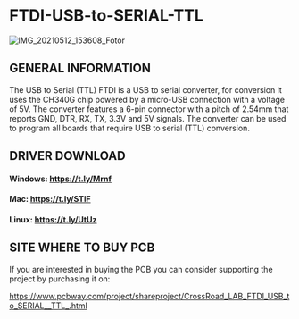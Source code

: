 # FTDI-USB-to-SERIAL-TTL

![IMG_20210512_153608_Fotor](https://user-images.githubusercontent.com/83240004/131410845-d369e56d-91d9-47b9-b779-0a33887a82dc.jpg)


## GENERAL INFORMATION

The USB to Serial (TTL) FTDI is a USB to serial converter, for conversion it uses the CH340G chip powered by a micro-USB connection with a voltage of 5V. The converter features a 6-pin connector with a pitch of 2.54mm that reports GND, DTR, RX, TX, 3.3V and 5V signals. The converter can be used to program all boards that require USB to serial (TTL) conversion.

## DRIVER DOWNLOAD

#### Windows: https://t.ly/Mrnf

#### Mac: https://t.ly/STlF

#### Linux: https://t.ly/UtUz

## SITE WHERE TO BUY PCB

If you are interested in buying the PCB you can consider supporting the project by purchasing it on: 

https://www.pcbway.com/project/shareproject/CrossRoad_LAB_FTDI_USB_to_SERIAL__TTL_.html







